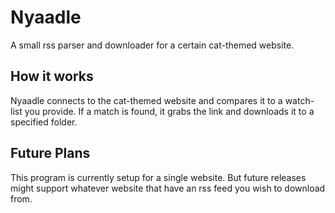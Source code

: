 # Nyaadle
A small rss parser and downloader for a certain cat-themed website.

## How it works
Nyaadle connects to the cat-themed website and compares it to a watch-list you provide.
If a match is found, it grabs the link and downloads it to a specified folder.

## Future Plans
This program is currently setup for a single website. But future releases might support 
whatever website that have an rss feed you wish to download from.
